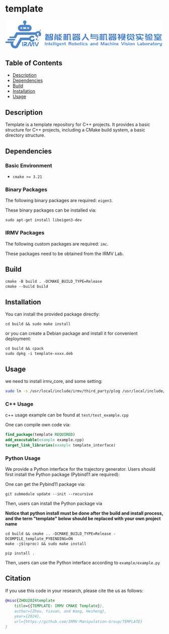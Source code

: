 # template
![](assets/logo1.png)

## Table of Contents

- [Description](#description)
- [Dependencies](#dependencies)
- [Build](#build)
- [Installation](#installation)
- [Usage](#usage)

## Description

Template is a template repository for C++ projects. It provides a basic structure for C++ projects, including a CMake
build system, a basic directory structure.

## Dependencies

### Basic Environment

- `cmake >= 3.21`

### Binary Packages

The following binary packages are required: `eigen3`.

These binary packages can be installed via:

```shell
sudo apt-get install libeigen3-dev
```

### IRMV Packages

The following custom packages are required: `imc`.

These packages need to be obtained from the IRMV Lab.

## Build

```shell
cmake -B build . -DCMAKE_BUILD_TYPE=Release
cmake --build build
```

## Installation

You can install the provided package directly:

```shell
cd build && sudo make install
```

or you can create a Debian package and install it for convenient deployment:

```shell
cd build && cpack
sudo dpkg -i template-xxxx.deb
```

## Usage
we need to install irmv_core, and some setting:
```bash
sudo ln -s /usr/local/include/irmv/third_party/plog /usr/local/include/plog
```
### C++ Usage

c++ usage example can be found at `test/test_example.cpp`

One can compile own code via:

```cmake
find_package(template REQUIRED)
add_executable(example example.cpp)
target_link_libraries(example template_interface)
```

### Python Usage

We provide a Python interface for the trajectory generator. Users should first install the Python package (Pybind11 are required):

One can get the Pybind11 package via:

```shell
git submodule update --init --recursive
```

Then, users can install the Python package via 

**Notice that python install must be done after the build and install process, 
and the term "template" below should be replaced with your own project name**

```shell
cd build && cmake .. -DCMAKE_BUILD_TYPE=Release -DCOMPILE_template_PYBINDING=ON
make -j$(nproc) && sudo make install
```

```shell
pip install .
```
Then, users can use the Python interface according to `example/example.py`

## Citation

If you use this code in your research, please cite the us as follows:

```bibtex
@misc{ZHOU2024template
    title={{TEMPLATE: IRMV CMAKE Template}}, 
    author={Zhou, Yixuan, and Wang, Hesheng}, 
    year={2024},
    url={https://github.com/IRMV-Manipulation-Group/TEMPLATE}
}
```
